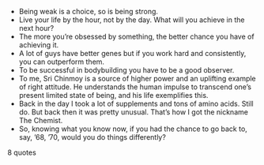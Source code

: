  - Being weak is a choice, so is being strong.
 - Live your life by the hour, not by the day. What will you achieve in the next hour?
 - The more you’re obsessed by something, the better chance you have of achieving it.
 - A lot of guys have better genes but if you work hard and consistently, you can outperform them.
 - To be successful in bodybuilding you have to be a good observer.
 - To me, Sri Chinmoy is a source of higher power and an uplifting example of right attitude. He understands the human impulse to transcend one’s present limited state of being, and his life exemplifies this.
 - Back in the day I took a lot of supplements and tons of amino acids. Still do. But back then it was pretty unusual. That’s how I got the nickname The Chemist.
 - So, knowing what you know now, if you had the chance to go back to, say, ’68, ’70, would you do things differently?

8 quotes